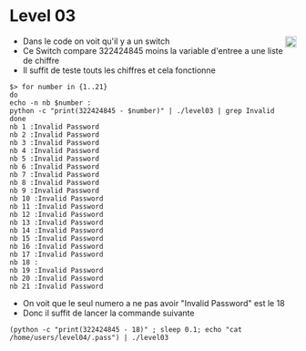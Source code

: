 # Level 03
<a href="/level04"><img align='right' width=20x height=auto src="https://cdn.onlinewebfonts.com/svg/img_68680.png"></img></a>

- Dans le code on voit qu'il y a un switch
- Ce Switch compare 322424845 moins la variable d'entree a une liste de chiffre
- Il suffit de teste touts les chiffres et cela fonctionne
```
$> for number in {1..21}
do
echo -n nb $number :
python -c "print(322424845 - $number)" | ./level03 | grep Invalid
done
nb 1 :Invalid Password
nb 2 :Invalid Password
nb 3 :Invalid Password
nb 4 :Invalid Password
nb 5 :Invalid Password
nb 6 :Invalid Password
nb 7 :Invalid Password
nb 8 :Invalid Password
nb 9 :Invalid Password
nb 10 :Invalid Password
nb 11 :Invalid Password
nb 12 :Invalid Password
nb 13 :Invalid Password
nb 14 :Invalid Password
nb 15 :Invalid Password
nb 16 :Invalid Password
nb 17 :Invalid Password
nb 18 :
nb 19 :Invalid Password
nb 20 :Invalid Password
nb 21 :Invalid Password
```
- On voit que le seul numero a ne pas avoir "Invalid Password" est le 18
- Donc il suffit de lancer la commande suivante
```
(python -c "print(322424845 - 18)" ; sleep 0.1; echo "cat /home/users/level04/.pass") | ./level03
```
